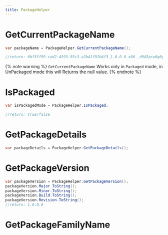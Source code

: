 ```yaml
---
title: PackageHelper
---
```


# GetCurrentPackageName

```cs
var packageName = PackageHelper.GetCurrentPackageName();

//return: 6bf3ff99-cad2-4593-95c3-a2b41f92b4f3_1.0.0.0_x86__d945pcw0g0yx4
```

{% note warning %}
`GetCurrentPackageName` Works only in `Packaged` mode, in UnPackaged mode this will Returns the null value.
{% endnote %}


# IsPackaged

```cs
var isPackagedMode = PackageHelper.IsPackaged;

//return: true/false 
```
# GetPackageDetails

```cs
var packageDetails = PackageHelper.GetPackageDetails();
```

# GetPackageVersion

```cs
var packageVersion = PackageHelper.GetPackageVersion();
packageVersion.Major.ToString();
packageVersion.Minor.ToString();
packageVersion.Build.ToString();
packageVersion.Revision.ToString();
//return: 1.0.0.0
```

# GetPackageFamilyName